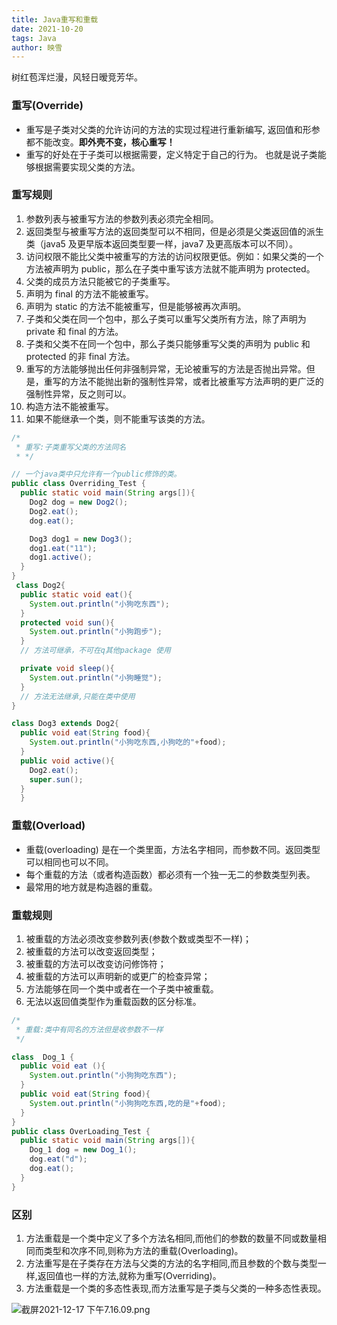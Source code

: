 ```yaml
---
title: Java重写和重载
date: 2021-10-20
tags: Java
author: 映雪
---
```


树红苞浑烂漫，风轻日暧竞芳华。

<!--more-->

### 重写(Override)

- 重写是子类对父类的允许访问的方法的实现过程进行重新编写, 返回值和形参都不能改变。**即外壳不变，核心重写！**
- 重写的好处在于子类可以根据需要，定义特定于自己的行为。 也就是说子类能够根据需要实现父类的方法。

### 重写规则

1. 参数列表与被重写方法的参数列表必须完全相同。
2. 返回类型与被重写方法的返回类型可以不相同，但是必须是父类返回值的派生类（java5 及更早版本返回类型要一样，java7 及更高版本可以不同）。
3. 访问权限不能比父类中被重写的方法的访问权限更低。例如：如果父类的一个方法被声明为 public，那么在子类中重写该方法就不能声明为 protected。
4. 父类的成员方法只能被它的子类重写。
5. 声明为 final 的方法不能被重写。
6. 声明为 static 的方法不能被重写，但是能够被再次声明。
7. 子类和父类在同一个包中，那么子类可以重写父类所有方法，除了声明为 private 和 final 的方法。
8. 子类和父类不在同一个包中，那么子类只能够重写父类的声明为 public 和 protected 的非 final 方法。
9. 重写的方法能够抛出任何非强制异常，无论被重写的方法是否抛出异常。但是，重写的方法不能抛出新的强制性异常，或者比被重写方法声明的更广泛的强制性异常，反之则可以。
10. 构造方法不能被重写。
11. 如果不能继承一个类，则不能重写该类的方法。


```java
/*
 * 重写:子类重写父类的方法同名
 * */

// 一个java类中只允许有一个public修饰的类。
public class Overriding_Test {
  public static void main(String args[]){
    Dog2 dog = new Dog2();
    Dog2.eat();
    dog.eat();

    Dog3 dog1 = new Dog3();
    dog1.eat("11");
    dog1.active();
  }
}
 class Dog2{
  public static void eat(){
    System.out.println("小狗吃东西");
  }
  protected void sun(){
    System.out.println("小狗跑步");
  }
  // 方法可继承，不可在q其他package 使用

  private void sleep(){
    System.out.println("小狗睡觉");
  }
  // 方法无法继承,只能在类中使用
}

class Dog3 extends Dog2{
  public void eat(String food){
    System.out.println("小狗吃东西,小狗吃的"+food);
  }
  public void active(){
    Dog2.eat();
    super.sun();
  }
  }

```

### 重载(Overload)

- 重载(overloading) 是在一个类里面，方法名字相同，而参数不同。返回类型可以相同也可以不同。
- 每个重载的方法（或者构造函数）都必须有一个独一无二的参数类型列表。
- 最常用的地方就是构造器的重载。


### 重载规则

1. 被重载的方法必须改变参数列表(参数个数或类型不一样)；
2. 被重载的方法可以改变返回类型；
3. 被重载的方法可以改变访问修饰符；
4. 被重载的方法可以声明新的或更广的检查异常；
5. 方法能够在同一个类中或者在一个子类中被重载。
6. 无法以返回值类型作为重载函数的区分标准。

```java
/*
 * 重载:类中有同名的方法但是收参数不一样
 */

class  Dog_1 {
  public void eat (){
    System.out.println("小狗狗吃东西");
  }
  public void eat(String food){
    System.out.println("小狗狗吃东西,吃的是"+food);
  }
}
public class OverLoading_Test {
  public static void main(String args[]){
    Dog_1 dog = new Dog_1();
    dog.eat("d");
    dog.eat();
  }
}

```


### 区别
1. 方法重载是一个类中定义了多个方法名相同,而他们的参数的数量不同或数量相同而类型和次序不同,则称为方法的重载(Overloading)。
2. 方法重写是在子类存在方法与父类的方法的名字相同,而且参数的个数与类型一样,返回值也一样的方法,就称为重写(Overriding)。
3. 方法重载是一个类的多态性表现,而方法重写是子类与父类的一种多态性表现。

![截屏2021-12-17 下午7.16.09.png](/images/2021/12/17/puhveCb74VWaylS.png)
